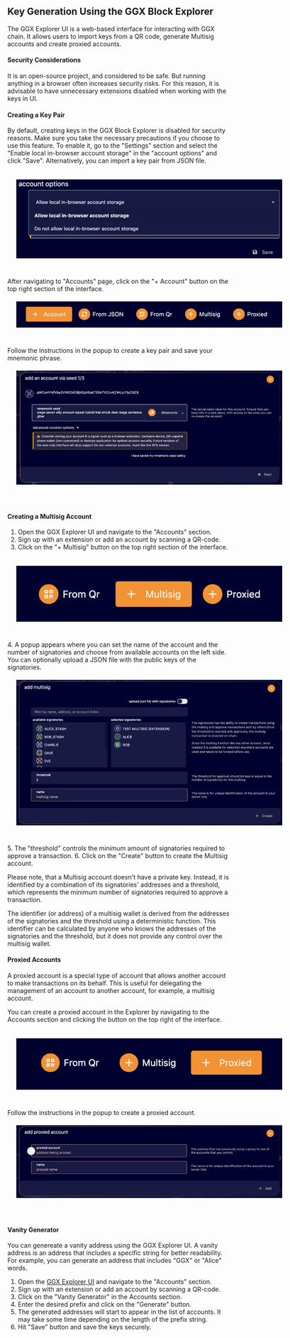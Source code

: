 ## Key Generation Using the GGX Block Explorer

The GGX Explorer UI is a web-based interface for interacting with GGX chain.
It allows users to import keys from a QR code, generate Multisig accounts and create proxied accounts.

#### Security Considerations

It is an open-source project, and considered to be safe. But running anything in a browser often increases security risks. For this reason, it is advisable to have unnecessary extensions disabled when working with the keys in UI.

#### Creating a Key Pair

By default, creating keys in the GGX Block Explorer is disabled for security reasons. Make sure you take the necessary precautions if you choose to use this feature. To enable it, go to the "Settings" section and select the "Enable local in-browser account storage" in the "account options" and click "Save". Alternatively, you can import a key pair from JSON file.
<div align="center">
  <img src="../../assets/keys/explorer-account-settings.png" alt="Explorer Account Settings" style="max-width: 600px; margin: 20px 20px 40px 20px;" />
</div>
After navigating to "Accounts" page, click on the "+ Account" button on the top right section of the interface.
<div align="center">
  <img src="../../assets/keys/explorer-create-button.png" alt="Explorer Create button" style="max-width: 600px; margin: 20px 20px 40px 20px;" />
</div>
Follow the instructions in the popup to create a key pair and save your mnemonic phrase.
<div align="center">
  <img src="../../assets/keys/explorer-create-popup.png" alt="Explorer Create popup" style="max-width: 600px; margin: 20px 20px 40px 20px;" />
</div>


#### Creating a Multisig Account

1. Open the GGX Explorer UI and navigate to the "Accounts" section.
2. Sign up with an extension or add an account by scanning a QR-code. 
3. Click on the "+ Multisig" button on the top right section of the interface.
<div align="center">
  <img src="../../assets/keys/explorer-multisig-button.png" alt="Explorer Multisig button" style="max-width: 600px; margin: 20px 20px 40px 20px;" />
</div>
4. A popup appears where you can set the name of the account and the number of signatories and choose from available accounts on the left side. You can optionally upload a JSON file with the public keys of the signatories.
<div align="center">
  <img src="../../assets/keys/explorer-create-multisig.png" alt="Explorer Multisig popup" style="max-width: 600px; margin: 20px 20px 40px 20px;" />
</div>
5. The "threshold" controls the minimum amount of signatories required to approve a transaction.
6. Click on the "Create" button to create the Multisig account.

Please note, that a Multisig account doesn't have a private key. Instead, it is identified by a combination of its signatories' addresses and a threshold, which represents the minimum number of signatories required to approve a transaction.

The identifier (or address) of a multisig wallet is derived from the addresses of the signatories and the threshold using a deterministic function. This identifier can be calculated by anyone who knows the addresses of the signatories and the threshold, but it does not provide any control over the multisig wallet.

#### Proxied Accounts

A proxied account is a special type of account that allows another account to make transactions on its behalf. This is useful for delegating the management of an account to another account, for example, a multisig account.

You can create a proxied account in the Explorer by navigating to the Accounts section and clicking the button on the top right of the interface.
<div align="center">
  <img src="../../assets/keys/explorer-proxied-button.png" alt="Explorer Proxied Account button" style="max-width: 600px; margin: 20px 20px 40px 20px;" />
</div>
Follow the instructions in the popup to create a proxied account.
<div align="center">
  <img src="../../assets/keys/explorer-proxied-popup.png" alt="Explorer Proxied Account popup" style="max-width: 600px; margin: 20px 20px 40px 20px;" />
</div>

#### Vanity Generator

You can genereate a vanity address using the GGX Explorer UI. A vanity address is an address that includes a specific string for better readability. For example, you can generate an address that includes "GGX" or "Alice" words.

1. Open the [GGX Explorer UI](https://testnet.sydney.ggxchain.io/) and navigate to the "Accounts" section.
2. Sign up with an extension or add an account by scanning a QR-code.
3. Click on the "Vanity Generator" in the Accounts section.
4. Enter the desired prefix and click on the "Generate" button.
5. The generated addresses will start to appear in the list of accounts. It may take some time depending on the length of the prefix string.
6. Hit "Save" button and save the keys securely.
